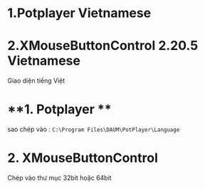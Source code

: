 # 1.Potplayer Vietnamese
# 2.XMouseButtonControl 2.20.5 Vietnamese
Giao diện tiếng Việt
# **1. Potplayer **
sao chép vào :
`C:\Program Files\DAUM\PotPlayer\Language`

# 2. XMouseButtonControl
Chép vào thư mục 32bit hoặc 64bit